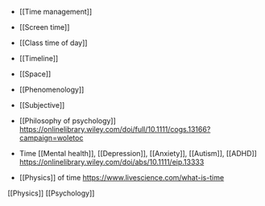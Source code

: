 - [[Time management]]
- [[Screen time]]
- [[Class time of day]]
- [[Timeline]]
- [[Space]]
- [[Phenomenology]]
- [[Subjective]]

- [[Philosophy of psychology]] https://onlinelibrary.wiley.com/doi/full/10.1111/cogs.13166?campaign=woletoc

- Time [[Mental health]], [[Depression]], [[Anxiety]], [[Autism]], [[ADHD]] https://onlinelibrary.wiley.com/doi/abs/10.1111/eip.13333

- [[Physics]] of time https://www.livescience.com/what-is-time

[[Physics]] [[Psychology]]
